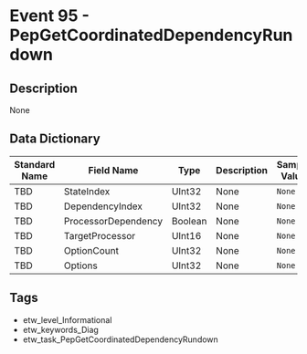 # Event 95 - PepGetCoordinatedDependencyRundown

## Description
None

## Data Dictionary
|Standard Name|Field Name|Type|Description|Sample Value|
|---|---|---|---|---|
|TBD|StateIndex|UInt32|None|`None`|
|TBD|DependencyIndex|UInt32|None|`None`|
|TBD|ProcessorDependency|Boolean|None|`None`|
|TBD|TargetProcessor|UInt16|None|`None`|
|TBD|OptionCount|UInt32|None|`None`|
|TBD|Options|UInt32|None|`None`|

## Tags
* etw_level_Informational
* etw_keywords_Diag
* etw_task_PepGetCoordinatedDependencyRundown